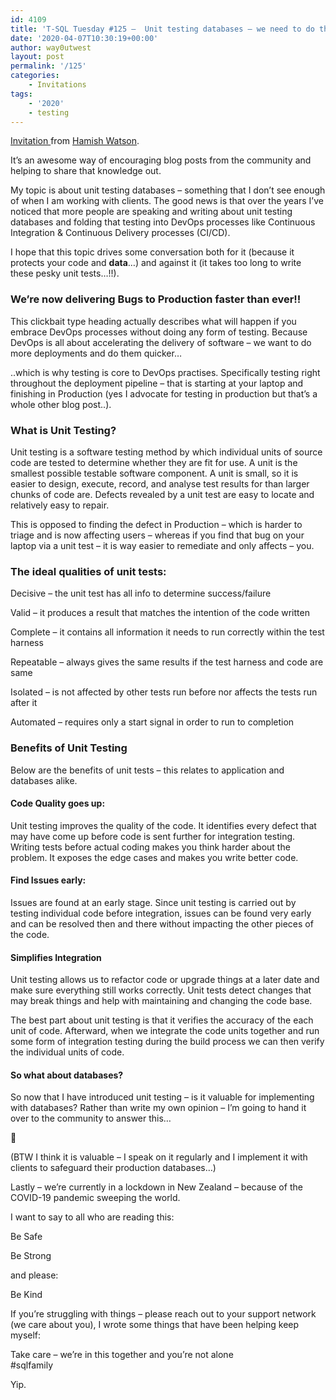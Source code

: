 ```yaml
---
id: 4109
title: 'T-SQL Tuesday #125 –  Unit testing databases – we need to do this!!'
date: '2020-04-07T10:30:19+00:00'
author: way0utwest
layout: post
permalink: '/125'
categories:
    - Invitations
tags:
    - '2020'
    - testing
---
```


[Invitation ](https://hybriddbablog.com/2020/04/07/t-sql-tuesday-125-unit-testing-databases-we-need-to-do-this/) from [Hamish Watson](https://hybriddbablog.com/).

It’s an awesome way of encouraging blog posts from the community and helping to share that knowledge out.

My topic is about unit testing databases – something that I don’t see enough of when I am working with clients. The good news is that over the years I’ve noticed that more people are speaking and writing about unit testing databases and folding that testing into DevOps processes like Continuous Integration &amp; Continuous Delivery processes (CI/CD).

I hope that this topic drives some conversation both for it (because it protects your code and **data**…) and against it (it takes too long to write these pesky unit tests…!!).

### We’re now delivering Bugs to Production faster than ever!!

This clickbait type heading actually describes what will happen if you embrace DevOps processes without doing any form of testing. Because DevOps is all about accelerating the delivery of software – we want to do more deployments and do them quicker…

..which is why testing is core to DevOps practises. Specifically testing right throughout the deployment pipeline – that is starting at your laptop and finishing in Production (yes I advocate for testing in production but that’s a whole other blog post..).

### What is Unit Testing?

Unit testing is a software testing method by which individual units of source code are tested to determine whether they are fit for use. A unit is the smallest possible testable software component. A unit is small, so it is easier to design, execute, record, and analyse test results for than larger chunks of code are. Defects revealed by a unit test are easy to locate and relatively easy to repair.

This is opposed to finding the defect in Production – which is harder to triage and is now affecting users – whereas if you find that bug on your laptop via a unit test – it is way easier to remediate and only affects – you.

### The ideal qualities of unit tests:

Decisive – the unit test has all info to determine success/failure

Valid – it produces a result that matches the intention of the code written

Complete – it contains all information it needs to run correctly within the test harness

Repeatable – always gives the same results if the test harness and code are same

Isolated – is not affected by other tests run before nor affects the tests run after it

Automated – requires only a start signal in order to run to completion

### Benefits of Unit Testing

Below are the benefits of unit tests – this relates to application and databases alike.

#### Code Quality goes up:

Unit testing improves the quality of the code. It identifies every defect that may have come up before code is sent further for integration testing. Writing tests before actual coding makes you think harder about the problem. It exposes the edge cases and makes you write better code.

#### Find Issues early:

Issues are found at an early stage. Since unit testing is carried out by testing individual code before integration, issues can be found very early and can be resolved then and there without impacting the other pieces of the code.

#### Simplifies Integration

Unit testing allows us to refactor code or upgrade things at a later date and make sure everything still works correctly. Unit tests detect changes that may break things and help with maintaining and changing the code base.

The best part about unit testing is that it verifies the accuracy of the each unit of code. Afterward, when we integrate the code units together and run some form of integration testing during the build process we can then verify the individual units of code.

#### So what about databases?

So now that I have introduced unit testing – is it valuable for implementing with databases? Rather than write my own opinion – I’m going to hand it over to the community to answer this…

🙂

(BTW I think it is valuable – I speak on it regularly and I implement it with clients to safeguard their production databases…)

Lastly – we’re currently in a lockdown in New Zealand – because of the COVID-19 pandemic sweeping the world.

I want to say to all who are reading this:

Be Safe

Be Strong

and please:

Be Kind

If you’re struggling with things – please reach out to your support network (we care about you), I wrote some things that have been helping keep myself:

Take care – we’re in this together and you’re not alone  
\#sqlfamily

Yip.